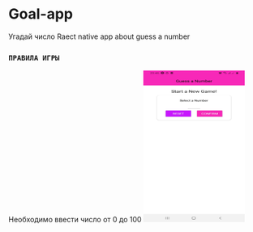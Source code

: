 # Goal-app
Угадай число
Raect native app about guess a number


### `ПРАВИЛА ИГРЫ`
Необходимо ввести число от 0 до 100
<img src="https://github.com/Tekill39/image/blob/master/scrinshots/goal/Screenshot_20210902-204643_Expo%20Go.jpg" width="200" height="300" />
